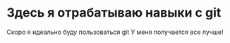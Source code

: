 # Здесь я отрабатываю навыки с git

Скоро я идеально буду пользоваться git
У меня получается все лучше!